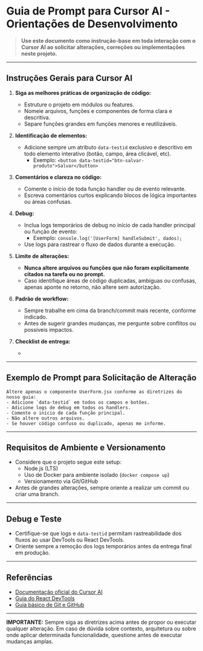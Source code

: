 # Guia de Prompt para Cursor AI - Orientações de Desenvolvimento

> **Use este documento como instrução-base em toda interação com o Cursor AI ao solicitar alterações, correções ou implementações neste projeto.**

---

## Instruções Gerais para Cursor AI

1. **Siga as melhores práticas de organização de código:**

   - Estruture o projeto em módulos ou features.
   - Nomeie arquivos, funções e componentes de forma clara e descritiva.
   - Separe funções grandes em funções menores e reutilizáveis.

2. **Identificação de elementos:**

   - Adicione sempre um atributo `data-testid` exclusivo e descritivo em todo elemento interativo (botão, campo, área clicável, etc).
     - Exemplo: `<button data-testid="btn-salvar-produto">Salvar</button>`

3. **Comentários e clareza no código:**

   - Comente o início de toda função handler ou de evento relevante.
   - Escreva comentários curtos explicando blocos de lógica importantes ou áreas confusas.

4. **Debug:**

   - Inclua logs temporários de debug no início de cada handler principal ou função de evento:
     - Exemplo: `console.log('[UserForm] handleSubmit', dados);`
   - Use logs para rastrear o fluxo de dados durante a execução.

5. **Limite de alterações:**

   - **Nunca altere arquivos ou funções que não foram explicitamente citados na tarefa ou no prompt.**
   - Caso identifique áreas de código duplicadas, ambíguas ou confusas, apenas aponte no retorno, não altere sem autorização.

6. **Padrão de workflow:**

   - Sempre trabalhe em cima da branch/commit mais recente, conforme indicado.
   - Antes de sugerir grandes mudanças, me pergunte sobre conflitos ou possíveis impactos.

7. **Checklist de entrega:**

   -

---

## Exemplo de Prompt para Solicitação de Alteração

```
Altere apenas o componente UserForm.jsx conforme as diretrizes do nosso guia:
- Adicione `data-testid` em todos os campos e botões.
- Adicione logs de debug em todos os handlers.
- Comente o início de cada função principal.
- Não altere outros arquivos.
- Se houver código confuso ou duplicado, apenas me informe.
```

---

## Requisitos de Ambiente e Versionamento

- Considere que o projeto segue este setup:
  - Node.js (LTS)
  - Uso de Docker para ambiente isolado (`docker compose up`)
  - Versionamento via Git/GitHub
- Antes de grandes alterações, sempre oriente a realizar um commit ou criar uma branch.

---

## Debug e Teste

- Certifique-se que logs e `data-testid` permitam rastreabilidade dos fluxos ao usar DevTools ou React DevTools.
- Oriente sempre a remoção dos logs temporários antes da entrega final em produção.

---

## Referências

- [Documentação oficial do Cursor AI](https://docs.cursor.so/)
- [Guia do React DevTools](https://react.dev/learn/react-developer-tools)
- [Guia básico de Git e GitHub](https://guides.github.com/introduction/git-handbook/)

---

**IMPORTANTE:** Sempre siga as diretrizes acima antes de propor ou executar qualquer alteração. Em caso de dúvida sobre contexto, arquitetura ou sobre onde aplicar determinada funcionalidade, questione antes de executar mudanças amplas.

